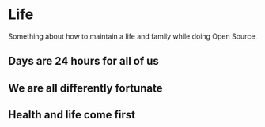 # Life

Something about how to maintain a life and family while doing Open Source.

## Days are 24 hours for all of us

## We are all differently fortunate

## Health and life come first
